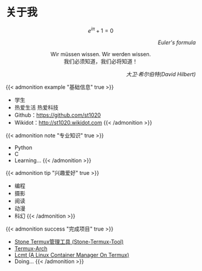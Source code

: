 # 关于我


$$ e^{i \pi}+1=0 $$

<p style="text-align:right; font-style:italic;">Euler's formula</p>
<center>Wir müssen wissen. Wir werden wissen.</center>
<center>我们必须知道，我们必将知道！</center>
<p style="text-align:right; font-style:italic;">大卫·希尔伯特(David Hilbert)</p>

{{< admonition example "基础信息" true >}}
- 学生
- 热爱生活 热爱科技
- Github：<https://github.com/st1020>
- Wikidot：<http://st1020.wikidot.com>
{{< /admonition >}}

{{< admonition note "专业知识" true >}}
- Python
- C
- Learning...
{{< /admonition >}}

{{< admonition tip "兴趣爱好" true >}}
- 编程
- 摄影
- 阅读
- 动漫
- 科幻
{{< /admonition >}}

{{< admonition success "完成项目" true >}}
- [Stone Termux管理工具 (Stone-Termux-Tool)](https://github.com/st1020/Stone-Termux-Tool)
- [Termux-Arch](https://github.com/st1020/Termux-Arch)
- [Lcmt (A Linux Container Manager On Termux)](https://github.com/st1020/Lcmt)
- Doing...
{{< /admonition >}}
